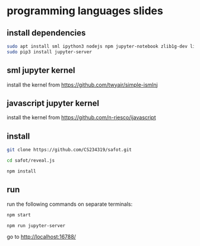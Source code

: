 # programming languages slides

## install dependencies

```bash
sudo apt install sml ipython3 nodejs npm jupyter-notebook zlib1g-dev libgmp-dev libzmq5-dev git
sudo pip3 install jupyter-server
```

## sml jupyter kernel

install the kernel from <https://github.com/twyair/simple-ismlnj>

## javascript jupyter kernel

install the kernel from <https://github.com/n-riesco/ijavascript>

## install

```bash
git clone https://github.com/CS234319/safot.git

cd safot/reveal.js

npm install
```

## run

run the following commands on separate terminals:

```bash
npm start
```

```bash
npm run jupyter-server
```

go to <http://localhost:16788/>
